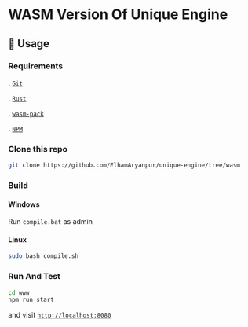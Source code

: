 # WASM Version Of Unique Engine

## 🚴 Usage

### Requirements

. [`Git`](https://git-scm.com/downloads)

. [`Rust`](https://www.rust-lang.org/tools/install)

. [`wasm-pack`](https://rustwasm.github.io/wasm-pack/installer/)

. [`NPM`](https://www.npmjs.com/get-npm)

### Clone this repo

```bash
git clone https://github.com/ElhamAryanpur/unique-engine/tree/wasm
```

### Build

#### Windows

Run `compile.bat` as admin

#### Linux

```bash
sudo bash compile.sh
```

### Run And Test

```bash
cd www
npm run start
```

and visit [`http://localhost:8080`](http://localhost:8080)
